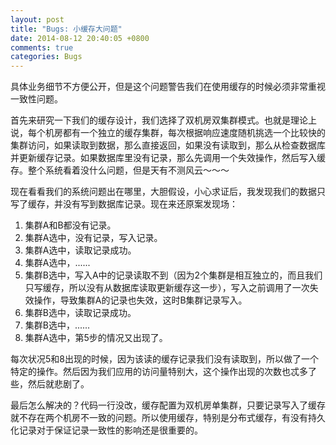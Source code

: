 ```yaml
---
layout: post
title: "Bugs: 小缓存大问题"
date: 2014-08-12 20:40:05 +0800
comments: true
categories: Bugs
---
```

具体业务细节不方便公开，但是这个问题警告我们在使用缓存的时候必须非常重视一致性问题。

首先来研究一下我们的缓存设计，我们选择了双机房双集群模式。也就是理论上说，每个机房都有一个独立的缓存集群，每次根据响应速度随机挑选一个比较快的集群访问，如果读取到数据，那么直接返回，如果没有读取到，那么从检查数据库并更新缓存记录。如果数据库里没有记录，那么先调用一个失效操作，然后写入缓存。整个系统看着没什么问题，但是天有不测风云～～～

现在看看我们的系统问题出在哪里，大胆假设，小心求证后，我发现我们的数据只写了缓存，并没有写到数据库记录。现在来还原案发现场：

1. 集群A和B都没有记录。
2. 集群A选中，没有记录，写入记录。
3. 集群A选中，读取记录成功。
4. 集群A选中，......
5. 集群B选中，写入A中的记录读取不到（因为2个集群是相互独立的，而且我们只写缓存，所以没有从数据库读取更新缓存这一步），写入之前调用了一次失效操作，导致集群A的记录也失效，这时B集群记录写入。
6. 集群B选中，读取记录成功。
7. 集群B选中，......
8. 集群A选中，第5步的情况又出现了。

每次状况5和8出现的时候，因为该读的缓存记录我们没有读取到，所以做了一个特定的操作。然后因为我们应用的访问量特别大，这个操作出现的次数也忒多了些，然后就悲剧了。

最后怎么解决的？代码一行没改，缓存配置为双机房单集群，只要记录写入了缓存就不存在两个机房不一致的问题。所以使用缓存，特别是分布式缓存，有没有持久化记录对于保证记录一致性的影响还是很重要的。